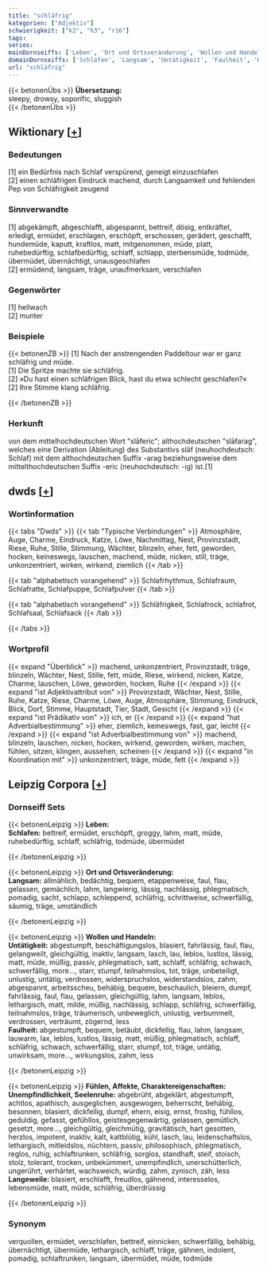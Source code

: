```yaml
---
title: "schläfrig"
kategorien: ["Adjektiv"]
schwierigkeit: ["k2", "h3", "r16"]
tags:
series:
mainDornseiffs: ['Leben', 'Ort und Ortsveränderung', 'Wollen und Handeln', 'Fühlen, Affekte, Charaktereigenschaften']
domainDornseiffs: ['Schlafen', 'Langsam', 'Untätigkeit', 'Faulheit', 'Unempfindlichkeit, Seelenruhe', 'Langeweile']
url: "schläfrig"
---
```


{{< betonenÜbs >}}
**Übersetzung:**  
sleepy, drowsy, soporific, sluggish  
{{< /betonenÜbs >}}

## Wiktionary [[+](https://de.wiktionary.org/wiki/schläfrig)]

### Bedeutungen
[1] ein Bedürfnis nach Schlaf verspürend, geneigt einzuschlafen  
[2] einen schläfrigen Eindruck machend, durch Langsamkeit und fehlenden Pep von Schläfrigkeit zeugend  

### Sinnverwandte
[1] abgekämpft, abgeschlafft, abgespannt, bettreif, dösig, entkräftet, erledigt, ermüdet, erschlagen, erschöpft, erschossen, gerädert, geschafft, hundemüde, kaputt, kraftlos, matt, mitgenommen, müde, platt, ruhebedürftig, schlafbedürftig, schlaff, schlapp, sterbensmüde, todmüde, übermüdet, übernächtigt, unausgeschlafen  
[2] ermüdend, langsam, träge, unaufmerksam, verschlafen  

### Gegenwörter
[1] hellwach  
[2] munter  

### Beispiele
{{< betonenZB >}}
[1] Nach der anstrengenden Paddeltour war er ganz schläfrig und müde.  
[1] Die Spritze machte sie schläfrig.  
[2] »Du hast einen schläfrigen Blick, hast du etwa schlecht geschlafen?«  
[2] Ihre Stimme klang schläfrig.  

{{< /betonenZB >}}
### Herkunft
von dem mittelhochdeutschen Wort "slāferic"; althochdeutschen "slāfarag", welches eine Derivation (Ableitung) des Substantivs slāf (neuhochdeutsch: Schlaf) mit dem althochdeutschen Suffix -arag beziehungsweise dem mittelthochdeutschen Suffix -eric (neuhochdeutsch: -ig) ist.[1]  



## dwds [[+](https://www.dwds.de/wb/schläfrig)]

### Wortinformation
{{< tabs "Dwds" >}}
{{< tab "Typische Verbindungen" >}}
Atmosphäre, Auge, Charme, Eindruck, Katze, Löwe, Nachmittag, Nest, Provinzstadt, Riese, Ruhe, Stille, Stimmung, Wächter, blinzeln, eher, fett, geworden, hocken, keineswegs, lauschen, machend, müde, nicken, still, träge, unkonzentriert, wirken, wirkend, ziemlich
{{< /tab >}}

{{< tab "alphabetisch vorangehend" >}}
Schlafrhythmus, Schlafraum, Schlafratte, Schlafpuppe, Schlafpulver
{{< /tab >}}

{{< tab "alphabetisch vorangehend" >}}
Schläfrigkeit, Schlafrock, schlafrot, Schlafsaal, Schlafsack
{{< /tab >}}

{{< /tabs >}}

### Wortprofil
{{< expand "Überblick" >}} machend, unkonzentriert, Provinzstadt, träge, blinzeln, Wächter, Nest, Stille, fett, müde, Riese, wirkend, nicken, Katze, Charme, lauschen, Löwe, geworden, hocken, Ruhe {{< /expand >}}
{{< expand "ist Adjektivattribut von" >}} Provinzstadt, Wächter, Nest, Stille, Ruhe, Katze, Riese, Charme, Löwe, Auge, Atmosphäre, Stimmung, Eindruck, Blick, Dorf, Stimme, Hauptstadt, Tier, Stadt, Gesicht {{< /expand >}}
{{< expand "ist Prädikativ von" >}} ich, er {{< /expand >}}
{{< expand "hat Adverbialbestimmung" >}} eher, ziemlich, keineswegs, fast, gar, leicht {{< /expand >}}
{{< expand "ist Adverbialbestimmung von" >}} machend, blinzeln, lauschen, nicken, hocken, wirkend, geworden, wirken, machen, fühlen, sitzen, klingen, aussehen, scheinen {{< /expand >}}
{{< expand "in Koordination mit" >}} unkonzentriert, träge, müde, fett {{< /expand >}}

## Leipzig Corpora [[+](https://corpora.uni-leipzig.de/en/res?word=schläfrig&corpusId=deu_newscrawl-public_2018)]

### Dornseiff Sets
{{< betonenLeipzig >}}
**Leben:**  
**Schlafen:** bettreif, ermüdet, erschöpft, groggy, lahm, matt, müde, ruhebedürftig, schlaff, schläfrig, todmüde, übermüdet  

{{< /betonenLeipzig >}}


{{< betonenLeipzig >}}
**Ort und Ortsveränderung:**  
**Langsam:** allmählich, bedächtig, bequem, etappenweise, faul, flau, gelassen, gemächlich, lahm, langwierig, lässig, nachlässig, phlegmatisch, pomadig, sacht, schlapp, schleppend, schläfrig, schrittweise, schwerfällig, säumig, träge, umständlich  

{{< /betonenLeipzig >}}


{{< betonenLeipzig >}}
**Wollen und Handeln:**  
**Untätigkeit:** abgestumpft, beschäftigungslos, blasiert, fahrlässig, faul, flau, gelangweilt, gleichgültig, inaktiv, langsam, lasch, lau, leblos, lustlos, lässig, matt, müde, müßig, passiv, phlegmatisch, satt, schlaff, schläfrig, schwach, schwerfällig, more..., starr, stumpf, teilnahmslos, tot, träge, unbeteiligt, unlustig, untätig, verdrossen, widerspruchslos, widerstandslos, zahm, abgespannt, arbeitsscheu, behäbig, bequem, beschaulich, bleiern, dumpf, fahrlässig, faul, flau, gelassen, gleichgültig, lahm, langsam, leblos, lethargisch, matt, milde, müßig, nachlässig, schlapp, schläfrig, schwerfällig, teilnahmslos, träge, träumerisch, unbeweglich, unlustig, verbummelt, verdrossen, verträumt, zögernd, less  
**Faulheit:** abgestumpft, bequem, betäubt, dickfellig, flau, lahm, langsam, lauwarm, lax, leblos, lustlos, lässig, matt, müßig, phlegmatisch, schlaff, schläfrig, schwach, schwerfällig, starr, stumpf, tot, träge, untätig, unwirksam, more..., wirkungslos, zahm, less  

{{< /betonenLeipzig >}}


{{< betonenLeipzig >}}
**Fühlen, Affekte, Charaktereigenschaften:**  
**Unempfindlichkeit, Seelenruhe:** abgebrüht, abgeklärt, abgestumpft, achtlos, apathisch, ausgeglichen, ausgewogen, beherrscht, behäbig, besonnen, blasiert, dickfellig, dumpf, ehern, eisig, ernst, frostig, fühllos, geduldig, gefasst, gefühllos, geistesgegenwärtig, gelassen, gemütlich, gesetzt, more..., gleichgültig, gleichmütig, gravitätisch, hart gesotten, herzlos, impotent, inaktiv, kalt, kaltblütig, kühl, lasch, lau, leidenschaftslos, lethargisch, mitleidslos, nüchtern, passiv, philosophisch, phlegmatisch, reglos, ruhig, schlaftrunken, schläfrig, sorglos, standhaft, steif, stoisch, stolz, tolerant, trocken, unbekümmert, unempfindlich, unerschütterlich, ungerührt, verhärtet, wachsweich, würdig, zahm, zynisch, zäh, less  
**Langeweile:** blasiert, erschlafft, freudlos, gähnend, interesselos, lebensmüde, matt, müde, schläfrig, überdrüssig  

{{< /betonenLeipzig >}}

### Synonym
verquollen, ermüdet, verschlafen, bettreif, einnicken, schwerfällig, behäbig, übernächtigt, übermüde, lethargisch, schlaff, träge, gähnen, indolent, pomadig, schlaftrunken, langsam, übermüdet, müde, todmüde

